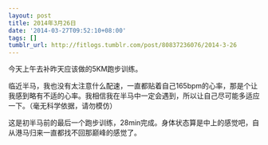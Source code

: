 ```yaml
---
layout: post
title: 2014年3月26日
date: '2014-03-27T09:52:10+08:00'
tags: []
tumblr_url: http://fitlogs.tumblr.com/post/80837236076/2014-3-26
---
```

今天上午去补昨天应该做的5KM跑步训练。

临近半马，我也没有太注意什么配速，一直都贴着自己165bpm的心率，那是个让我感到略有不适的心率。我相信我在半马中一定会遇到，所以让自己尽可能多适应一下。（毫无科学依据，请勿模仿）

这是初半马前的最后一个跑步训练，28min完成。身体状态算是中上的感觉吧，自从港马归来一直都找不回那巅峰的感觉了。
